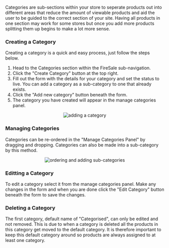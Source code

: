 Categories are sub-sections within your store to seperate products out into different areas that reduce the amount of viewable products and aid the user to be guided to the correct section of your site. Having all products in one section may work for some stores but once you add more products splitting them up begins to make a lot more sense.

### Creating a Category

Creating a category is a quick and easy process, just follow the steps below.

1. Head to the Categories section within the FireSale sub-navigation.
2. Click the "Create Category" button at the top right.
3. Fill out the form with the details for your category and set the status to live. You can add a category as a sub-category to one that already exists.
4. Click the "Add new category" button beneath the form.
5. The category you have created will appear in the manage categories panel.

<center><img src="/addons/shared_addons/modules/documentation/docs/img/categories-01.png" alt="adding a category" /></center>

### Managing Categories

Categories can be re-ordered in the "Manage Categories Panel" by dragging and dropping. Categories can also be made into a sub-category by this method.

<center><img src="/addons/shared_addons/modules/documentation/docs/img/categories-02.png" alt="ordering and adding sub-categories" /></center>

### Editting a Category

To edit a category select it from the manage categories panel. Make any changes in the form and when you are done click the "Edit Category" button beneath the form to save the changes.

### Deleting a Category

The first category, default name of "Categorised", can only be edited and not removed. This is due to when a category is deleted all the products in this category get moved to the default category. It is therefore important to keep this default category around so products are always assigned to at least one category.